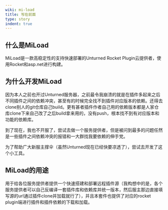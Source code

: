 ```yaml
---
wiki: mi-load
title: 写在前面
type: story
indent: true
---
```


## 什么是MiLoad

MiLoad是一款高稳定性的支持快速部署的Unturned Rocket Plugin云提供者，使用Rocket和asp.net进行构建。



## 为什么开发MiLoad

​	因为本人之前也开过Unturned服务器，之前最令我崩溃的就是在插件多起来之后不同插件之间的依赖冲突，甚至有的时候完全找不到插件对应版本的依赖。还得去clone别人的git仓库自己build。更有甚者插件作者自己用的依赖版本都是人家仓库clone下来自己改了之后build拿来用的，没有push，根本找不到有对应版本和功能的依赖库。

​	到了现在，我也不开服了，尝试去做一个服务提供者，但是被问到最多的问题任然是一些插件之间依赖冲突的报错和一大群找我要依赖的伸手党。

​	为了帮助广大新服主撑伞（虽然Unturned现在已经快要凉透了），尝试去开发了这个小工具。

## MiLoad的用途

​	用于给各位服务提供者提供一个快速搭建和部署远程插件源（我构想中的是，各个服务提供者可以自己反编译一套插件库和依赖库并统一版本，然后服主那边直接填写源的url通过插件clone并加载就行了），并且本套件也提供了对应的rocket plugin端进行插件和插件依赖的下载和加载。

